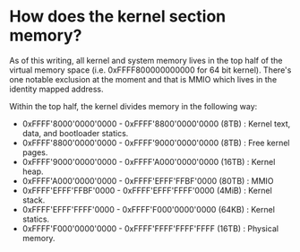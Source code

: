 # How does the kernel section memory?

As of this writing, all kernel and system memory lives in the top half of the
virtual memory space (i.e. 0xFFFF800000000000 for 64 bit kernel). There's one
notable exclusion at the moment and that is MMIO which lives in the identity
mapped address.

Within the top half, the kernel divides memory in the following way:

* 0xFFFF'8000'0000'0000 - 0xFFFF'8800'0000'0000 (8TB) : Kernel text, data, and
bootloader statics.
* 0xFFFF'8800'0000'0000 - 0xFFFF'9000'0000'0000 (8TB) : Free kernel pages.
* 0xFFFF'9000'0000'0000 - 0xFFFF'A000'0000'0000 (16TB) : Kernel heap.
* 0xFFFF'A000'0000'0000 - 0xFFFF'EFFF'FFBF'0000 (80TB) : MMIO
* 0xFFFF'EFFF'FFBF'0000 - 0xFFFF'EFFF'FFFF'0000 (4MiB) : Kernel stack.
* 0xFFFF'EFFF'FFFF'0000 - 0xFFFF'F000'0000'0000 (64KB) : Kernel statics.
* 0xFFFF'F000'0000'0000 - 0xFFFF'FFFF'FFFF'FFFF (16TB) : Physical memory. 
